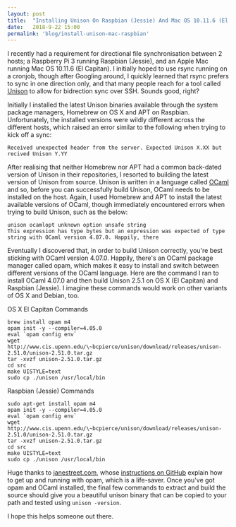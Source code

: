```yaml
---
layout: post
title:  "Installing Unison On Raspbian (Jessie) And Mac OS 10.11.6 (El Capitan)"
date:   2018-9-22 15:00
permalink: 'blog/install-unison-mac-raspbian'
---
```


I recently had a requirement for directional file synchronisation between 2 hosts; a Raspberry Pi 3 running Raspbian (Jessie), and an Apple Mac running Mac OS 10.11.6 (El Capitan). I initially hoped to use rsync running on a cronjob, though after Googling around, I quickly learned that rsync prefers to sync in one direction only, and that many people reach for a tool called [Unison](https://www.cis.upenn.edu/~bcpierce/unison/) to allow for bidrection sync over SSH. Sounds good, right?  

Initially I installed the latest Unison binaries available through the system package managers, Homebrew on OS X and APT on Raspbian. Unfortunately, the installed versions were wildly different across the different hosts, which raised an error similar to the following when trying to kick off a sync:

```shell
Received unexpected header from the server. Expected Unison X.XX but recived Unison Y.YY
```

After realising that neither Homebrew nor APT had a common back-dated version of Unison in their repositories, I resorted to building the latest version of Unison from source. Unison is written in a language called [OCaml](https://ocaml.org/) and so, before you can successfully build Unison, OCaml needs to be installed on the host. Again, I used Homebrew and APT to install the latest available versions of OCaml, though immediately encountered errors when trying to build Unison, such as the below:
```
unison ocamlopt unknown option unsafe string
This expression has type bytes but an expression was expected of type string with OCaml version 4.07.0. Happily, there 
```

Eventually I discovered that, in order to build Unison correctly, you're best sticking with OCaml version 4.07.0. Happily, there's an OCaml package manager called opam, which makes it easy to install and switch between different versions of the OCaml language. Here are the command I ran to install OCaml 4.07.0 and then build Unison 2.5.1 on OS X (El Capitan) and Raspbian (Jessie). I imagine these commands would work on other variants of OS X and Debian, too.

OS X El Capitan Commands
```shell
brew install opam m4
opam init -y --compiler=4.05.0
eval `opam config env`
wget http://www.cis.upenn.edu/\~bcpierce/unison/download/releases/unison-2.51.0/unison-2.51.0.tar.gz
tar -xvzf unison-2.51.0.tar.gz
cd src
make UISTYLE=text
sudo cp ./unison /usr/local/bin
```

Raspbian (Jessie) Commands
```shell
sudo apt-get install opam m4
opam init -y --compiler=4.05.0
eval `opam config env`
wget http://www.cis.upenn.edu/\~bcpierce/unison/download/releases/unison-2.51.0/unison-2.51.0.tar.gz
tar -xvzf unison-2.51.0.tar.gz
cd src
make UISTYLE=text
sudo cp ./unison /usr/local/bin
```

Huge thanks to [janestreet.com](https://github.com/janestreet/install-ocaml), whose [instructions on GitHub](https://github.com/janestreet/install-ocaml) explain how to get up and running with opam, which is a life-saver. Once you've got opam and OCaml installed, the final few commands to extract and build the source should give you a beautiful unison binary that can be copied to your path and tested using `unison -version`.

I hope this helps someone out there.
